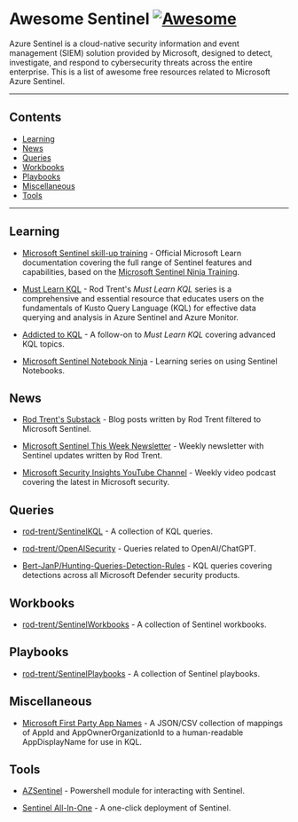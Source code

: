 # Awesome Sentinel [![Awesome](https://awesome.re/badge.svg)](https://awesome.re)

Azure Sentinel is a cloud-native security information and event management (SIEM) solution provided by Microsoft, designed to detect, investigate, and respond to cybersecurity threats across the entire enterprise. This is a list of awesome free resources related to Microsoft Azure Sentinel. 

--------------------


## Contents

- [Learning](#learning)
- [News](#news)
- [Queries](#queries)
- [Workbooks](#workbooks)
- [Playbooks](#playbooks)
- [Miscellaneous](#miscellaneous)
- [Tools](#tools)

--------------------

## Learning

- [Microsoft Sentinel skill-up training](https://learn.microsoft.com/en-us/azure/sentinel/skill-up-resources) - Official Microsoft Learn documentation covering the full range of Sentinel features and capabilities, based on the [Microsoft Sentinel Ninja Training](https://techcommunity.microsoft.com/t5/microsoft-sentinel-blog/become-a-microsoft-sentinel-ninja-the-complete-level-400/ba-p/1246310).

- [Must Learn KQL](https://github.com/rod-trent/MustLearnKQL) - Rod Trent's *Must Learn KQL* series is a comprehensive and essential resource that educates users on the fundamentals of Kusto Query Language (KQL) for effective data querying and analysis in Azure Sentinel and Azure Monitor.

- [Addicted to KQL](https://github.com/rod-trent/AddictedtoKQL) - A follow-on to *Must Learn KQL* covering advanced KQL topics.

- [Microsoft Sentinel Notebook Ninja](https://techcommunity.microsoft.com/t5/microsoft-sentinel-blog/becoming-a-microsoft-sentinel-notebooks-ninja-the-series/ba-p/2693491) - Learning series on using Sentinel Notebooks.

## News

- [Rod Trent's Substack](https://rodtrent.substack.com/t/microsoft-sentinel) - Blog posts written by Rod Trent filtered to Microsoft Sentinel.

- [Microsoft Sentinel This Week Newsletter](https://sentinelthisweek.substack.com) - Weekly newsletter with Sentinel updates written by Rod Trent.

- [Microsoft Security Insights YouTube Channel](https://www.youtube.com/@microsoftsecurityinsights) - Weekly video podcast covering the latest in Microsoft security.

## Queries

- [rod-trent/SentinelKQL](https://github.com/rod-trent/SentinelKQL) - A collection of KQL queries.

- [rod-trent/OpenAISecurity](https://github.com/rod-trent/OpenAISecurity/tree/main/Security/Sentinel/KQL) - Queries related to OpenAI/ChatGPT.

- [Bert-JanP/Hunting-Queries-Detection-Rules](https://github.com/Bert-JanP/Hunting-Queries-Detection-Rules) - KQL queries covering detections across all Microsoft Defender security products.

## Workbooks

- [rod-trent/SentinelWorkbooks](https://github.com/rod-trent/SentinelWorkbooks) - A collection of Sentinel workbooks.

## Playbooks

- [rod-trent/SentinelPlaybooks](https://github.com/rod-trent/SentinelPlaybooks) - A collection of Sentinel playbooks.
  

## Miscellaneous

- [Microsoft First Party App Names](https://github.com/merill/microsoft-info) - A JSON/CSV collection of mappings of AppId and AppOwnerOrganizationId to a human-readable AppDisplayName for use in KQL.


## Tools

- [AZSentinel](https://github.com/wortell/AZSentinel) - Powershell module for interacting with Sentinel.

- [Sentinel All-In-One](https://github.com/Azure/Azure-Sentinel/tree/master/Tools/Sentinel-All-In-One) - A one-click deployment of Sentinel.
